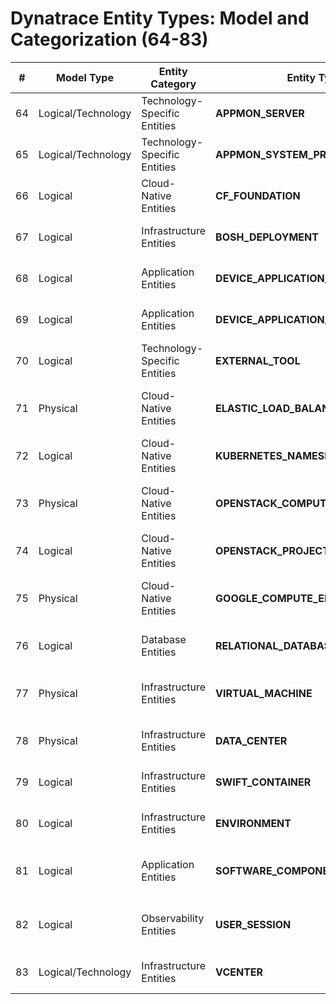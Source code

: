 
# Dynatrace Entity Types: Model and Categorization (64-83)

| **#** | **Model Type**        | **Entity Category**             | **Entity Type**                    | **Description**                                   | **Examples**                        |
|-------|-----------------------|---------------------------------|------------------------------------|-------------------------------------------------|------------------------------------|
| 64    | Logical/Technology    | Technology-Specific Entities    | **APPMON_SERVER**                  | AppMon server setups.                            | Dynatrace AppMon setups             |
| 65    | Logical/Technology    | Technology-Specific Entities    | **APPMON_SYSTEM_PROFILE**          | System profiles in AppMon.                      | Application monitoring profiles     |
| 66    | Logical               | Cloud-Native Entities           | **CF_FOUNDATION**                  | Cloud Foundry foundations.                      | Pivotal Cloud Foundry               |
| 67    | Logical               | Infrastructure Entities         | **BOSH_DEPLOYMENT**                | BOSH-managed deployments.                       | VM deployments with BOSH            |
| 68    | Logical               | Application Entities            | **DEVICE_APPLICATION_METHOD**      | User actions tracked in device apps.           | Mobile app gestures                 |
| 69    | Logical               | Application Entities            | **DEVICE_APPLICATION_METHOD_GROUP**| Groups of actions in device apps.              | Grouped mobile interactions         |
| 70    | Logical               | Technology-Specific Entities    | **EXTERNAL_TOOL**                  | External tools connected to Dynatrace.          | Prometheus, Grafana integrations    |
| 71    | Physical              | Cloud-Native Entities           | **ELASTIC_LOAD_BALANCER**          | Cloud-based load balancing services.           | AWS ELB setups                      |
| 72    | Logical               | Cloud-Native Entities           | **KUBERNETES_NAMESPACE**           | Namespaces for Kubernetes.                     | Namespace setups for isolation      |
| 73    | Physical              | Cloud-Native Entities           | **OPENSTACK_COMPUTE_NODE**         | Compute nodes within OpenStack setups.         | OpenStack node clusters             |
| 74    | Logical               | Cloud-Native Entities           | **OPENSTACK_PROJECT**              | Projects managed in OpenStack.                 | OpenStack resource pools            |
| 75    | Physical              | Cloud-Native Entities           | **GOOGLE_COMPUTE_ENGINE**          | Compute instances in Google Cloud.             | GCP VMs                             |
| 76    | Logical               | Database Entities               | **RELATIONAL_DATABASE_SERVICE**    | Managed relational databases.                  | RDS, MySQL, PostgreSQL              |
| 77    | Physical              | Infrastructure Entities         | **VIRTUAL_MACHINE**                | VMs managed in cloud or on-prem.               | AWS, VMware, Azure instances        |
| 78    | Physical              | Infrastructure Entities         | **DATA_CENTER**                    | Physical or logical data centers.              | On-prem or cloud-based data hubs    |
| 79    | Logical               | Infrastructure Entities         | **SWIFT_CONTAINER**                | Object storage systems.                        | OpenStack Swift                     |
| 80    | Logical               | Infrastructure Entities         | **ENVIRONMENT**                    | Complete monitoring environments.              | Staging, production environments    |
| 81    | Logical               | Application Entities            | **SOFTWARE_COMPONENT**             | Components inside monitored applications.      | Plugins, agents                     |
| 82    | Logical               | Observability Entities          | **USER_SESSION**                   | End-user sessions tracked by Dynatrace.        | RUM session monitoring              |
| 83    | Logical/Technology    | Infrastructure Entities         | **VCENTER**                        | VMware vCenter instances.                      | VMware management tools             |
